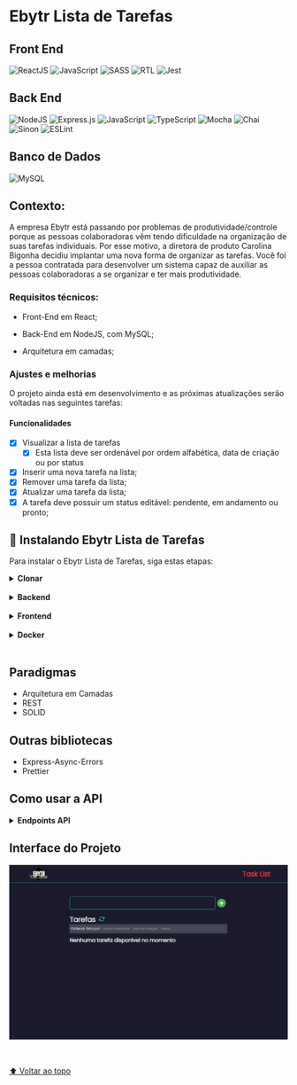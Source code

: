 # Ebytr Lista de Tarefas

## Front End

![ReactJS](https://img.shields.io/badge/React-20232A?style=for-the-badge&logo=react&logoColor=61DAFB)
![JavaScript](https://img.shields.io/badge/JavaScript-F7DF1E?style=for-the-badge&logo=javascript&logoColor=black)
![SASS](https://img.shields.io/badge/Sass-CC6699?style=for-the-badge&logo=sass&logoColor=white)
![RTL](https://img.shields.io/badge/testing%20library-323330?style=for-the-badge&logo=testing-library&logoColor=red)
![Jest](https://img.shields.io/badge/Jest-323330?style=for-the-badge&logo=Jest&logoColor=white)

## Back End

![NodeJS](https://img.shields.io/badge/node.js-6DA55F?style=for-the-badge&logo=node.js&logoColor=white)
![Express.js](https://img.shields.io/badge/express.js-%23404d59.svg?style=for-the-badge&logo=express&logoColor=%2361DAFB)
![JavaScript](https://img.shields.io/badge/JavaScript-F7DF1E?style=for-the-badge&logo=javascript&logoColor=black)
![TypeScript](https://img.shields.io/badge/typescript-%23007ACC.svg?style=for-the-badge&logo=typescript&logoColor=white)
![Mocha](https://img.shields.io/badge/mocha.js-323330?style=for-the-badge&logo=mocha&logoColor=Brown)
![Chai](https://img.shields.io/badge/chai.js-323330?style=for-the-badge&logo=chai&logoColor=red)
![Sinon](https://img.shields.io/badge/sinon.js-323330?style=for-the-badge&logo=sinon)
![ESLint](https://img.shields.io/badge/ESLint-4B3263?style=for-the-badge&logo=eslint&logoColor=white)

## Banco de Dados

![MySQL](https://img.shields.io/badge/MySQL-00000F?style=for-the-badge&logo=mysql&logoColor=white)

## Contexto:

A empresa Ebytr está passando por problemas de produtividade/controle porque as pessoas colaboradoras vêm tendo dificuldade na organização de suas tarefas individuais. Por esse motivo, a diretora de produto Carolina Bigonha decidiu implantar uma nova forma de organizar as tarefas.
Você foi a pessoa contratada para desenvolver um sistema capaz de auxiliar as pessoas colaboradoras a se organizar e ter mais produtividade.

### Requisitos técnicos:

- Front-End em React;

- Back-End em NodeJS, com MySQL;

- Arquitetura em camadas;

### Ajustes e melhorias

O projeto ainda está em desenvolvimento e as próximas atualizações serão voltadas nas seguintes tarefas:

#### Funcionalidades

- [X] Visualizar a lista de tarefas
  - [X] Esta lista deve ser ordenável por ordem alfabética, data de criação ou por status
- [X] Inserir uma nova tarefa na lista;
- [X] Remover uma tarefa da lista;
- [X] Atualizar uma tarefa da lista;
- [X] A tarefa deve possuir um status editável: pendente, em andamento ou pronto;

## 🚀 Instalando Ebytr Lista de Tarefas

Para instalar o Ebytr Lista de Tarefas, siga estas etapas:

<details>
  <summary><b>Clonar</b></summary><br>

Para clonar o repositório usando HTTPS:

```
git clone https://github.com/Grazziano/Ebytr-Lista-de-Tarefas.git
```

Para clonar usando SSH:

```
git clone git@github.com:Grazziano/Ebytr-Lista-de-Tarefas.git
```
</details>

<br>

<details>
  <summary><b>Backend</b></summary><br>

Entre na pasta do projeto:

```
cd Ebytr-Lista-de-Tarefas/backend/
```

Instale as dependências do projeto com yarn:

```
yarn
```

Renomeie o arquivo .env.example para .env:

Crie o banco de dados MySQL:

Coloque as informações referentes ao seu banco de dados na variável de ambiente DATABASE_URL conforme o modelo:

```
DATABASE_URL="mysql://USER:PASSWORD@HOST:PORT/DATABASE"
```

Caso prefira usar Postgres:

```
DATABASE_URL="postgresql://USER:PASSWORD@HOST:PORT/DATABASE?schema=public"
```

Rode as migrations:

```
yarn prisma migrate dev
```

Inicie o projeto:

```
yarn dev
```
</details>

<br>

<details>
  <summary><b>Frontend</b></summary><br>

Instale as dependencias:

```
npm install
```

Inicie o projeto:

```
npm start
```
</details>

<br>

<details>
  <summary><b>Docker</b></summary><br>

Na mesma pasta do arquivo docker-compose.yml execute os passos abaixo:

```
docker-compose up -d
```

Liste os container e devem ter os serviços do mysql, api e o frontend disponiveis:

```
docker ps
```

Agora prescisamos criar um banco de dados:

Acesse o banco mysql da aplicação com o comando:

```
docker exec -it container_mysql bash
```

Você acabou de acesar o terminal do MySQL rodando no docker, agora vamos acessar com o usuário root e criar o banco de dados da nossa aplicação:

Execute o comando:

```
mysql -u root -p
```

Digite a senha do usuário root, por padrão a senha definida é <strong>admin</strong>.

Por fim crie o banco.

```
create database task_list;
```

Agora que temos o banco criado vamos subir as migrations:

Acesse o container da api:

```
docker exec -it container_api /bin/sh
```

Rode a migration:

```
yarn prisma migrate dev
```
</details>

<br>
<!-- ## ☕ Usando <nome_do_projeto>

Para usar <nome_do_projeto>, siga estas etapas:

```
<exemplo_de_uso>
```

Adicione comandos de execução e exemplos que você acha que os usuários acharão úteis. Fornece uma referência de opções para pontos de bônus!

Como alternativa, consulte a documentação do GitHub em [como criar uma solicitação pull](https://help.github.com/en/github/collaborating-with-issues-and-pull-requests/creating-a-pull-request). -->

<!-- ## 📝 Licença

Esse projeto está sob licença. Veja o arquivo [LICENÇA](LICENSE.md) para mais detalhes. -->

## Paradigmas

- Arquitetura em Camadas
- REST
- SOLID

## Outras bibliotecas

- Express-Async-Errors
- Prettier

## Como usar a API

<details>
  <summary><b>Endpoints API</b></summary><br>

## Criar tarefas

Para criar uma nova tarefa deve ser feita uma requisição do tipo POST. Exemplo de dado correto:

![criar tarefa](readmeFiles/create_task.png)

Resposta esperada:

![resposta](readmeFiles/create_task_response.png)


## Listar tarefas

Para listar as tarefas a requisição será do tipo GET. Exemplo de requisição:

![listar tarefa](readmeFiles/list_tasks.png)

O retorno será um array, se não houver dados no banco o o retorno será um array vazio.

Exemplo de resposta esperada:

![resposta](readmeFiles/list_tasks_response.png)

## Excluir tarefas

Para excluir um tarefa a api espera um parametro <strong>task_id</strong> em uma requisição DELETE, conforme o exemplo abaixo:

![Exemplo de exclusão](readmeFiles/remove_task.png)

Exemplo de resposta:

![Resposta de exclusão](readmeFiles/remove_task_response.png)

## Editar tarefas

Para editar uma tarefa deve ser passado no body dois parametros (task_id e name) e a requisição é do tipo PUT, conforme no exemplo abaixo:

![Exemplo de update](readmeFiles/update_task.png)

Exemplo de retorno experado:

![Retorno update](readmeFiles/update_task_response.png)

## Editar o status

Para editar o status de uma tarefa a api espera que seja passado no body dois parametros (task_id e status).O status esperado deve ser pendente, em andamento ou pronto, e a requisição é do tipo PUT, conforme exemplo:

![Exemplo de atualização de status](readmeFiles/edit_status.png)

O retorno esperado será:

![Resposta atualização de status](readmeFiles/edit_status_response.png)

</details>

## Interface do Projeto

![Project](readmeFiles/TODOLIST.gif)

<br>

[⬆ Voltar ao topo](#ebytr-lista-de-tarefas)<br>
